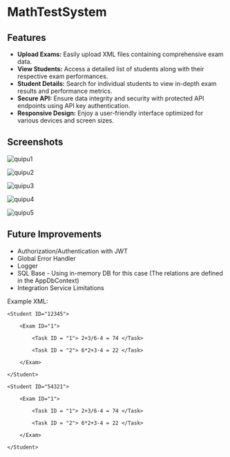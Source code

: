 # MathTestSystem

## Features

- **Upload Exams:** Easily upload XML files containing comprehensive exam data.
- **View Students:** Access a detailed list of students along with their respective exam performances.
- **Student Details:** Search for individual students to view in-depth exam results and performance metrics.
- **Secure API:** Ensure data integrity and security with protected API endpoints using API key authentication.
- **Responsive Design:** Enjoy a user-friendly interface optimized for various devices and screen sizes.

## Screenshots

![quipu1](https://github.com/user-attachments/assets/e30470c5-7d97-4170-a544-1e178a5a2a70)

![quipu2](https://github.com/user-attachments/assets/81be7592-fa17-4843-a1b5-4e865523a8f1)

![quipu3](https://github.com/user-attachments/assets/228e7cbf-09a9-4280-8c2b-ea098d19c60b)

![quipu4](https://github.com/user-attachments/assets/8a91375e-6cb9-4ec5-bfa2-3b30c9cd305f)

![quipu5](https://github.com/user-attachments/assets/5be46e51-5ce0-44bc-8224-979605db5f0b)

## Future Improvements

- Authorization/Authentication with JWT
- Global Error Handler
- Logger
- SQL Base - Using in-memory DB for this case (The relations are defined in the AppDbContext)
- Integration Service Limitations

Example XML:

<Teacher ID = "11111">

<Students>

    <Student ID="12345">

        <Exam ID="1">

            <Task ID = "1"> 2+3/6-4 = 74 </Task>

            <Task ID = "2"> 6*2+3-4 = 22 </Task>

        </Exam>

    </Student>

    <Student ID="54321">

        <Exam ID="1">

            <Task ID = "1"> 2+3/6-4 = 74 </Task>

            <Task ID = "2"> 6*2+3-4 = 22 </Task>

        </Exam>

    </Student>

</Students>

</Teacher>
